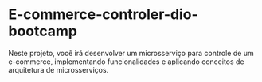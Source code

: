 # E-commerce-controler-dio-bootcamp
 Neste projeto, você irá desenvolver um microsserviço para controle de um e-commerce, implementando funcionalidades e aplicando conceitos de arquitetura de microsserviços.

